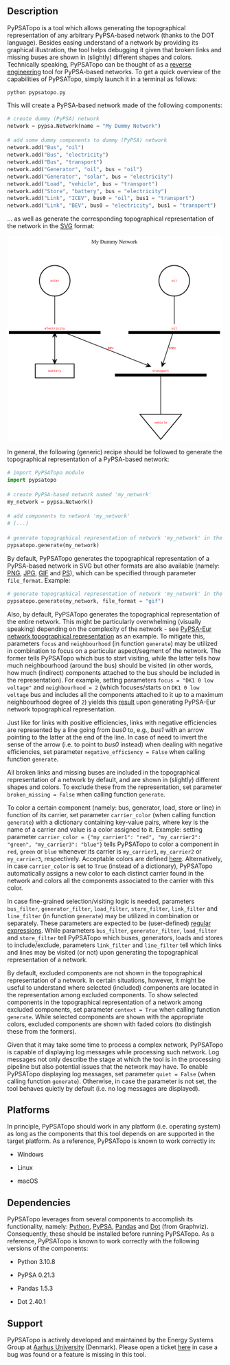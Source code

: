 Description
-----------
PyPSATopo is a tool which allows generating the topographical representation of any arbitrary PyPSA-based network (thanks to the DOT language). Besides easing understand of a network by providing its graphical illustration, the tool helps debugging it given that broken links and missing buses are shown in (slightly) different shapes and colors. Technically speaking, PyPSATopo can be thought of as a [reverse engineering](https://en.wikipedia.org/wiki/Reverse_engineering) tool for PyPSA-based networks. To get a quick overview of the capabilities of PyPSATopo, simply launch it in a terminal as follows:

    python pypsatopo.py

This will create a PyPSA-based network made of the following components:

```python
# create dummy (PyPSA) network
network = pypsa.Network(name = "My Dummy Network")

# add some dummy components to dummy (PyPSA) network
network.add("Bus", "oil")
network.add("Bus", "electricity")
network.add("Bus", "transport")
network.add("Generator", "oil", bus = "oil")
network.add("Generator", "solar", bus = "electricity")
network.add("Load", "vehicle", bus = "transport")
network.add("Store", "battery", bus = "electricity")
network.add("Link", "ICEV", bus0 = "oil", bus1 = "transport")
network.add("Link", "BEV", bus0 = "electricity", bus1 = "transport")
```
... as well as generate the corresponding topographical representation of the network in the [SVG](https://en.wikipedia.org/wiki/SVG) format:

<img src = "resources/topography.svg" alt = "Topographical representation of network 'My Dymmy Network'" style = "background-color: white;" width = 500>

In general, the following (generic) recipe should be followed to generate the topographical representation of a PyPSA-based network:

```python
# import PyPSATopo module
import pypsatopo

# create PyPSA-based network named 'my_network'
my_network = pypsa.Network()

# add components to network 'my_network'
# (...)

# generate topographical representation of network 'my_network' in the SVG format
pypsatopo.generate(my_network)
```

By default, PyPSATopo generates the topographical representation of a PyPSA-based network in SVG but other formats are also available (namely: [PNG](https://en.wikipedia.org/wiki/PNG), [JPG](https://en.wikipedia.org/wiki/JPEG), [GIF](https://en.wikipedia.org/wiki/GIF) and [PS](https://en.wikipedia.org/wiki/Postscript)), which can be specified through parameter `file_format`. Example:

```python
# generate topographical representation of network 'my_network' in the GIF format
pypsatopo.generate(my_network, file_format = "gif")
```

Also, by default, PyPSATopo generates the topographical representation of the entire network. This might be particularly overwhelming (visually speaking) depending on the complexity of the network - see [PyPSA-Eur network topographical representation](resources/pypsa-eur_topography.svg) as an example. To mitigate this, parameters `focus` and `neighbourhood` (in function `generate`) may be utilized in combination to focus on a particular aspect/segment of the network. The former tells PyPSATopo which bus to start visiting, while the latter tells how much neighbourhood (around the bus) should be visited (in other words, how much (indirect) components attached to the bus should be included in the representation). For example, setting parameters `focus = "DK1 0 low voltage"` and `neighbourhood = 2` (which focuses/starts on `DK1 0 low voltage` bus and includes all the components attached to it up to a maximum neighbourhood degree of `2`) yields this [result](resources/pypsa-eur_dk1_0_low_voltage_topography.svg) upon generating PyPSA-Eur network topographical representation.

Just like for links with positive efficiencies, links with negative efficiencies are represented by a line going from *bus0* to, e.g., *bus1* with an arrow pointing to the latter at the end of the line. In case of need to invert the sense of the arrow (i.e. to point to *bus0* instead) when dealing with negative efficiencies, set parameter `negative_efficiency = False` when calling function `generate`.

All broken links and missing buses are included in the topographical representation of a network by default, and are shown in (slightly) different shapes and colors. To exclude these from the representation, set parameter `broken_missing = False` when calling function `generate`.

To color a certain component (namely: bus, generator, load, store or line) in function of its carrier, set parameter `carrier_color` (when calling function `generate`) with a dictionary containing key-value pairs, where key is the name of a carrier and value is a color assigned to it. Example: setting parameter `carrier_color = {"my_carrier1": "red", "my_carrier2": "green", "my_carrier3": "blue"}` tells PyPSATopo to color a component in `red`, `green` or `blue` whenever its carrier is `my_carrier1`, `my_carrier2` or `my_carrier3`, respectively. Acceptable colors are defined [here](https://graphviz.org/doc/info/colors.html). Alternatively, in case `carrier_color` is set to `True` (instead of a dictionary), PyPSATopo automatically assigns a new color to each distinct carrier found in the network and colors all the components associated to the carrier with this color.

In case fine-grained selection/visiting logic is needed, parameters `bus_filter`, `generator_filter`, `load_filter`, `store_filter`, `link_filter` and `line_filter` (in function `generate`) may be utilized in combination or separately. These parameters are expected to be (user-defined) [regular expressions](https://en.wikipedia.org/wiki/Regular_expression). While parameters `bus_filter`, `generator_filter`, `load_filter` and `store_filter` tell PyPSATopo which buses, generators, loads and stores to include/exclude, parameters `link_filter` and `line_filter` tell which links and lines may be visited (or not) upon generating the topographical representation of a network.

By default, excluded components are not shown in the topographical representation of a network. In certain situations, however, it might be useful to understand where selected (included) components are located in the representation among excluded components. To show selected components in the topographical representation of a network among excluded components, set parameter `context = True` when calling function `generate`. While selected components are shown with the appropriate colors, excluded components are shown with faded colors (to distingish these from the formers).

Given that it may take some time to process a complex network, PyPSATopo is capable of displaying log messages while processing such network. Log messages not only describe the stage at which the tool is in the processing pipeline but also potential issues that the network may have. To enable PyPSATopo displaying log messages, set parameter `quiet = False` (when calling function `generate`). Otherwise, in case the parameter is not set, the tool behaves quietly by default (i.e. no log messages are displayed).


Platforms
---------
In principle, PyPSATopo should work in any platform (i.e. operating system) as long as the components that this tool depends on are supported in the target platform. As a reference, PyPSATopo is known to work correctly in:

- Windows

- Linux

- macOS


Dependencies
------------
PyPSATopo leverages from several components to accomplish its functionality, namely: [Python](https://www.python.org), [PyPSA](https://pypsa.org), [Pandas](https://pandas.pydata.org) and [Dot](https://graphviz.org) (from Graphviz). Consequently, these should be installed before running PyPSATopo. As a reference, PyPSATopo is known to work correctly with the following versions of the components:

- Python 3.10.8

- PyPSA 0.21.3

- Pandas 1.5.3

- Dot 2.40.1


Support
-------
PyPSATopo is actively developed and maintained by the Energy Systems Group at [Aarhus University](https://www.au.dk) (Denmark). Please open a ticket [here](https://github.com/ricnogfer/pypsatopo/issues) in case a bug was found or a feature is missing in this tool.

